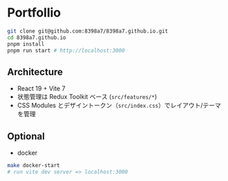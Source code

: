 # Portfollio

```sh
git clone git@github.com:8398a7/8398a7.github.io.git
cd 8398a7.github.io
pnpm install
pnpm run start # http://localhost:3000
```

## Architecture

- React 19 + Vite 7
- 状態管理は Redux Toolkit ベース (`src/features/*`)
- CSS Modules とデザイントークン（`src/index.css`）でレイアウト/テーマを管理

## Optional

- docker

```sh
make docker-start
# run vite dev server => localhost:3000
```
